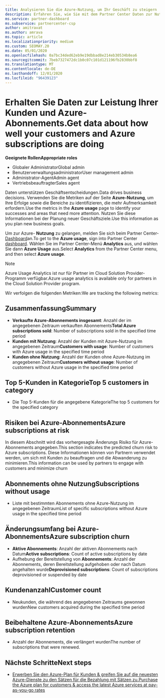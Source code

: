 ```yaml
---
title: Analysieren Sie die Azure-Nutzung, um Ihr Geschäft zu steigern
description: Erfahren Sie, wie Sie mit dem Partner Center Daten zur Nutzung der Azure-Abonnements ihrer Kunden erhalten. Zu den Daten gehören Abonnements, die verkauft, gefährdet und verwendet werden.
ms.service: partner-dashboard
ms.subservice: partnercenter-csp
author: amitravat
ms.author: amrava
ms.topic: article
ms.localizationpriority: medium
ms.custom: SEOMAY.20
ms.date: 05/01/2020
ms.openlocfilehash: 0a7bc34ded62eb9e19dbbad8e214eb30534b8ea6
ms.sourcegitcommit: 7beb7327472dc1b0c07c101d121196fb2830bbf8
ms.translationtype: MT
ms.contentlocale: de-DE
ms.lasthandoff: 12/01/2020
ms.locfileid: "96439123"
---
```

# <a name="get-data-about-how-well-your-customers-and-azure-subscriptions-are-doing"></a><span data-ttu-id="f5dd5-104">Erhalten Sie Daten zur Leistung Ihrer Kunden und Azure-Abonnements.</span><span class="sxs-lookup"><span data-stu-id="f5dd5-104">Get data about how well your customers and Azure subscriptions are doing</span></span>



<span data-ttu-id="f5dd5-105">**Geeignete Rollen**</span><span class="sxs-lookup"><span data-stu-id="f5dd5-105">**Appropriate roles**</span></span>

- <span data-ttu-id="f5dd5-106">Globaler Administrator</span><span class="sxs-lookup"><span data-stu-id="f5dd5-106">Global admin</span></span>
- <span data-ttu-id="f5dd5-107">Benutzerverwaltungsadministrator</span><span class="sxs-lookup"><span data-stu-id="f5dd5-107">User management admin</span></span>
- <span data-ttu-id="f5dd5-108">Administrator-Agent</span><span class="sxs-lookup"><span data-stu-id="f5dd5-108">Admin agent</span></span>
- <span data-ttu-id="f5dd5-109">Vertriebsbeauftragter</span><span class="sxs-lookup"><span data-stu-id="f5dd5-109">Sales agent</span></span>

<span data-ttu-id="f5dd5-110">Daten unterstützen Geschäftsentscheidungen.</span><span class="sxs-lookup"><span data-stu-id="f5dd5-110">Data drives business decisions.</span></span> <span data-ttu-id="f5dd5-111">Verwenden Sie die Metriken auf der Seite **Azure-Nutzung**, um Ihre Erfolge sowie die Bereiche zu identifizieren, die mehr Aufmerksamkeit erfordern.</span><span class="sxs-lookup"><span data-stu-id="f5dd5-111">Use the metrics in the **Azure usage** page to identify your successes and areas that need more attention.</span></span> <span data-ttu-id="f5dd5-112">Nutzen Sie diese Informationen bei der Planung neuer Geschäftsziele.</span><span class="sxs-lookup"><span data-stu-id="f5dd5-112">Use this information as you plan new business goals.</span></span>

<span data-ttu-id="f5dd5-113">Um zur Azure- **Nutzung** zu gelangen, melden Sie sich beim Partner Center- [Dashboard](https://partner.microsoft.com/dashboard)an.</span><span class="sxs-lookup"><span data-stu-id="f5dd5-113">To get to the **Azure usage**, sign into Partner Center [dashboard](https://partner.microsoft.com/dashboard).</span></span> <span data-ttu-id="f5dd5-114">Wählen Sie im Partner Center-Menü **Analytics** aus, und wählen Sie dann **Azure Usage** aus.</span><span class="sxs-lookup"><span data-stu-id="f5dd5-114">Select **Analytics** from the Partner Center menu, and then select **Azure usage**.</span></span>

> [!NOTE]
> <span data-ttu-id="f5dd5-115">Azure Usage Analytics ist nur für Partner im Cloud Solution Provider-Programm verfügbar.</span><span class="sxs-lookup"><span data-stu-id="f5dd5-115">Azure usage analytics is available only for partners in the Cloud Solution Provider program.</span></span>

<span data-ttu-id="f5dd5-116">Wir verfolgen die folgenden Metriken:</span><span class="sxs-lookup"><span data-stu-id="f5dd5-116">We are tracking the following metrics:</span></span>

## <a name="summary"></a><span data-ttu-id="f5dd5-117">Zusammenfassung</span><span class="sxs-lookup"><span data-stu-id="f5dd5-117">Summary</span></span>

- <span data-ttu-id="f5dd5-118">**Verkaufte Azure-Abonnements insgesamt**: Anzahl der im angegebenen Zeitraum verkauften Abonnements</span><span class="sxs-lookup"><span data-stu-id="f5dd5-118">**Total Azure subscriptions sold**: Number of subscriptions sold in the specified time period</span></span>  
- <span data-ttu-id="f5dd5-119">**Kunden mit Nutzung**: Anzahl der Kunden mit Azure-Nutzung im angegebenen Zeitraum</span><span class="sxs-lookup"><span data-stu-id="f5dd5-119">**Customers with usage**: Number of customers with Azure usage in the specified time period</span></span>  
- <span data-ttu-id="f5dd5-120">**Kunden ohne Nutzung**: Anzahl der Kunden ohne Azure-Nutzung im angegebenen Zeitraum</span><span class="sxs-lookup"><span data-stu-id="f5dd5-120">**Customers without usage**: Number of customers without Azure usage in the specified time period</span></span>  

## <a name="top-5-customers-in-category"></a><span data-ttu-id="f5dd5-121">Top 5-Kunden in Kategorie</span><span class="sxs-lookup"><span data-stu-id="f5dd5-121">Top 5 customers in category</span></span>

- <span data-ttu-id="f5dd5-122">Die Top 5-Kunden für die angegebene Kategorie</span><span class="sxs-lookup"><span data-stu-id="f5dd5-122">The top 5 customers for the specified category</span></span>  

## <a name="azure-subscriptions-at-risk"></a><span data-ttu-id="f5dd5-123">Risiken bei Azure-Abonnements</span><span class="sxs-lookup"><span data-stu-id="f5dd5-123">Azure subscriptions at risk</span></span>

<span data-ttu-id="f5dd5-124">In diesem Abschnitt wird das vorhergesagte Änderungs Risiko für Azure-Abonnements angegeben.</span><span class="sxs-lookup"><span data-stu-id="f5dd5-124">This section indicates the predicted churn risk to Azure subscriptions.</span></span> <span data-ttu-id="f5dd5-125">Diese Informationen können von Partnern verwendet werden, um sich mit Kunden zu beauftragen und die Abwanderung zu minimieren.</span><span class="sxs-lookup"><span data-stu-id="f5dd5-125">This information can be used by partners to engage with customers and minimize churn</span></span>

## <a name="subscriptions-without-usage"></a><span data-ttu-id="f5dd5-126">Abonnements ohne Nutzung</span><span class="sxs-lookup"><span data-stu-id="f5dd5-126">Subscriptions without usage</span></span>

- <span data-ttu-id="f5dd5-127">Liste mit bestimmten Abonnements ohne Azure-Nutzung im angegebenen Zeitraum</span><span class="sxs-lookup"><span data-stu-id="f5dd5-127">List of specific subscriptions without Azure usage in the specified time period</span></span>  

## <a name="azure-subscription-churn"></a><span data-ttu-id="f5dd5-128">Änderungsumfang bei Azure-Abonnements</span><span class="sxs-lookup"><span data-stu-id="f5dd5-128">Azure subscription churn</span></span>

- <span data-ttu-id="f5dd5-129">**Aktive Abonnements**: Anzahl der aktiven Abonnements nach Datum</span><span class="sxs-lookup"><span data-stu-id="f5dd5-129">**Active subscriptions**: Count of active subscriptions by date</span></span>  
- <span data-ttu-id="f5dd5-130">Aufhebung der Bereitstellung von **Abonnements**: Anzahl der Abonnements, deren Bereitstellung aufgehoben oder nach Datum angehalten wurde</span><span class="sxs-lookup"><span data-stu-id="f5dd5-130">**Deprovisioned subscriptions**: Count of subscriptions deprovisioned or suspended by date</span></span>  

## <a name="customer-count"></a><span data-ttu-id="f5dd5-131">Kundenanzahl</span><span class="sxs-lookup"><span data-stu-id="f5dd5-131">Customer count</span></span>

- <span data-ttu-id="f5dd5-132">Neukunden, die während des angegebenen Zeitraums gewonnen wurden</span><span class="sxs-lookup"><span data-stu-id="f5dd5-132">New customers acquired during the specified time period</span></span>  

## <a name="azure-subscription-retention"></a><span data-ttu-id="f5dd5-133">Beibehaltene Azure-Abonnements</span><span class="sxs-lookup"><span data-stu-id="f5dd5-133">Azure subscription retention</span></span>

- <span data-ttu-id="f5dd5-134">Anzahl der Abonnements, die verlängert wurden</span><span class="sxs-lookup"><span data-stu-id="f5dd5-134">The number of subscriptions that were renewed.</span></span>

 ## <a name="next-steps"></a><span data-ttu-id="f5dd5-135">Nächste Schritte</span><span class="sxs-lookup"><span data-stu-id="f5dd5-135">Next steps</span></span>

- [<span data-ttu-id="f5dd5-136">Erwerben Sie den Azure-Plan für Kunden & greifen Sie auf die neuesten Azure-Dienste zu den Sätzen für die Bezahlung mit Sätzen zu.</span><span class="sxs-lookup"><span data-stu-id="f5dd5-136">Purchase the Azure plan for customers & access the latest Azure services at pay-as-you-go rates</span></span>](purchase-azure-plan.md)
